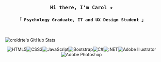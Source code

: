 <samp>
<h3 align="center">Hi there, I'm Carol ★</h2>
<h4 align="center">「 Psychology Graduate, IT and UX Design Student 」</h3>
</samp>
<br/>

![croldrte's GitHub Stats](https://pixel-profile.vercel.app/api/github-stats?username=croldrte&screen_effect=true&theme=fuji&pixelate_avatar=false)

<div align="center">

![HTML5](https://img.shields.io/badge/html5-E34F26.svg?style=for-the-badge&logo=html5&logoColor=white)![CSS3](https://img.shields.io/badge/css3-1572B6.svg?style=for-the-badge&logo=css3&logoColor=white)![JavaScript](https://img.shields.io/badge/javascript-323330.svg?style=for-the-badge&logo=javascript&logoColor=F7DF1E)![Bootstrap](https://img.shields.io/badge/bootstrap-8511FA.svg?style=for-the-badge&logo=bootstrap&logoColor=white)![C#](https://img.shields.io/badge/c%23-953CAD.svg?style=for-the-badge&logo=csharp&logoColor=white)![.NET](https://img.shields.io/badge/.NET-512BD4?style=for-the-badge&logo=.net&logoColor=white)![Adobe Illustrator](https://img.shields.io/badge/illustrator-FF9A00.svg?style=for-the-badge&logo=adobe%20illustrator&logoColor=330000)![Adobe Photoshop](https://img.shields.io/badge/photoshop-31A8FF.svg?style=for-the-badge&logo=adobe%20photoshop&logoColor=001E36)

</div>
